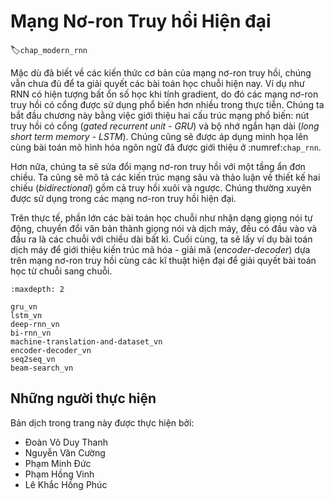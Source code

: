 <!--
# Modern Recurrent Neural Networks
-->

# Mạng Nơ-ron Truy hồi Hiện đại
:label:`chap_modern_rnn`

<!--
Although we have learned the basics of recurrent neural networks, they are not sufficient for a practitioner to solve today's sequence learning problems.
For instance, given the numerical unstability during gradient calculation, gated recurrent neural networks are much more common in practice.
We will begin by introducing two of such widely-used networks, namely gated recurrent units (GRUs) and long short term memory (LSTM),
with illustrations using the same language modeling problem as introduced in :numref:`chap_rnn`.
-->

Mặc dù đã biết về các kiến thức cơ bản của mạng nơ-ron truy hồi, chúng vẫn chưa đủ để ta giải quyết các bài toán học chuỗi hiện nay.
Ví dụ như RNN có hiện tượng bất ổn số học khi tính gradient, do đó các mạng nơ-ron truy hồi có cổng được sử dụng phổ biến hơn nhiều trong thực tiễn.
Chúng ta bắt đầu chương này bằng việc giới thiệu hai cấu trúc mạng phổ biến: nút truy hồi có cổng (*gated recurrent unit - GRU*) và bộ nhớ ngắn hạn dài (*long short term memory - LSTM*).
Chúng cũng sẽ được áp dụng minh họa lên cùng bài toán mô hình hóa ngôn ngữ đã được giới thiệu ở :numref:`chap_rnn`.

<!--
Furthermore, we will modify recurrent neural networks with a single undirectional hidden layer.
We will describe deep architectures, and discuss the bidirectional design with both forward and backward recursion.
They are frequently adopted in modern recurrent networks.
-->

Hơn nữa, chúng ta sẽ sửa đổi mạng nơ-ron truy hồi với một tầng ẩn đơn chiều.
Ta cũng sẽ mô tả các kiến trúc mạng sâu và thảo luận về thiết kế hai chiều (*bidirectional*) gồm cả truy hồi xuôi và ngược.
Chúng thường xuyên được sử dụng trong các mạng nơ-ron truy hồi hiện đại.


<!--
In fact, a large portion of sequence learning problems such as automatic speech recognition, 
text to speech, and machine translation, consider both inputs and outputs to be sequences of arbitrary length.
Finally, we will take machine translation as an example, and introduce the encoder-decoder architecture based on
recurrent neural networks and modern practices for such sequence to sequence learning problems.
-->

Trên thực tế, phần lớn các bài toán học chuỗi như nhận dạng giọng nói tự động, chuyển đổi văn bản thành giọng nói và dịch máy, đều có đầu vào và đầu ra là các chuỗi với chiều dài bất kì.
Cuối cùng, ta sẽ lấy ví dụ bài toán dịch máy để giới thiệu kiến trúc mã hóa - giải mã (*encoder-decoder*) dựa trên mạng nơ-ron truy hồi cùng các kĩ thuật hiện đại để giải quyết bài toán học từ chuỗi sang chuỗi.

```toc
:maxdepth: 2

gru_vn
lstm_vn
deep-rnn_vn
bi-rnn_vn
machine-translation-and-dataset_vn
encoder-decoder_vn
seq2seq_vn
beam-search_vn
```

## Những người thực hiện
Bản dịch trong trang này được thực hiện bởi:

* Đoàn Võ Duy Thanh
* Nguyễn Văn Cường
* Phạm Minh Đức
* Phạm Hồng Vinh
* Lê Khắc Hồng Phúc
